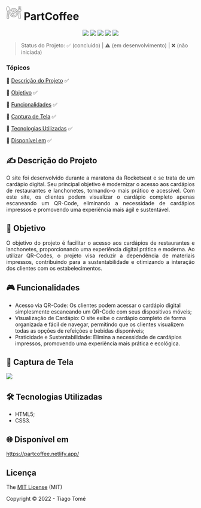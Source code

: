 # <img src="./src/imagens/1922386.png" width="40px"/> PartCoffee


<p align="center">
  <img src="https://img.shields.io/badge/HTML5-E34F26?style=for-the-badge&logo=html5&logoColor=white"/>
  <img src="https://img.shields.io/badge/CSS3-1572B6?style=for-the-badge&logo=css3&logoColor=white"/>
  <img src="https://img.shields.io/badge/Netlify-00C7B7?style=for-the-badge&logo=netlify&logoColor=white"/>
  <img src="http://img.shields.io/static/v1?label=STATUS&message=%20CONCLUIDO&color=green&style=for-the-badge"/>
  <img src="http://img.shields.io/static/v1?label=License&message=MIT&color=green&style=for-the-badge"/>
</p>

> Status do Projeto: :white_check_mark: (concluido) | :warning: (em desenvolvimento) | :x: (não iniciada)

### Tópicos
:small_blue_diamond: [Descrição do Projeto](#writing_hand-descrição-do-projeto) :white_check_mark:

:small_blue_diamond: [Objetivo](#dart-objetivo) :white_check_mark:

:small_blue_diamond: [Funcionalidades](#video_game-funcionalidades) :white_check_mark:

:small_blue_diamond: [Captura de Tela](#camera_flash-captura-de-tela) :white_check_mark:

:small_blue_diamond: [Tecnologias Utilizadas](#hammer_and_wrench-tecnologias-utilizadas) :white_check_mark:

:small_blue_diamond: [Disponível em](#globe_with_meridians-disponível-em) :white_check_mark:


## :writing_hand: Descrição do Projeto 
<p align="justify"> O site foi desenvolvido durante a maratona da Rocketseat e se trata de um cardápio digital. Seu principal objetivo é modernizar o acesso aos cardápios de restaurantes e lanchonetes, tornando-o mais prático e acessível. Com este site, os clientes podem visualizar o cardápio completo apenas escaneando um QR-Code, eliminando a necessidade de cardápios impressos e promovendo uma experiência mais ágil e sustentável. </p>

## :dart: Objetivo 
<p align="justify"> O objetivo do projeto é facilitar o acesso aos cardápios de restaurantes e lanchonetes, proporcionando uma experiência digital prática e moderna. Ao utilizar QR-Codes, o projeto visa reduzir a dependência de materiais impressos, contribuindo para a sustentabilidade e otimizando a interação dos clientes com os estabelecimentos. </p>

## :video_game: Funcionalidades 
- Acesso via QR-Code: Os clientes podem acessar o cardápio digital simplesmente escaneando um QR-Code com seus dispositivos móveis;
- Visualização de Cardápio: O site exibe o cardápio completo de forma organizada e fácil de navegar, permitindo que os clientes visualizem todas as opções de refeições e bebidas disponíveis;
- Praticidade e Sustentabilidade: Elimina a necessidade de cardápios impressos, promovendo uma experiência mais prática e ecológica.

## :camera_flash: Captura de Tela 
<div> <img src="https://github.com/tiagoothome/PartCoffee/assets/102389691/2c75a381-0d0f-45ae-b139-def48579ecda.png" width="300px" /> </div>

## :hammer_and_wrench: Tecnologias Utilizadas 
- HTML5;
- CSS3.

## :globe_with_meridians: Disponível em 
https://partcoffee.netlify.app/

## Licença
The [MIT License]() (MIT)

Copyright :copyright: 2022 - Tiago Tomé
